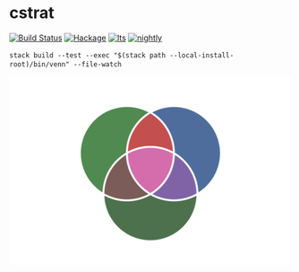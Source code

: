 cstrat
===

[![Build Status](https://travis-ci.org/tonyday567/cstrat.svg)](https://travis-ci.org/tonyday567/cstrat) [![Hackage](https://img.shields.io/hackage/v/cstrat.svg)](https://hackage.haskell.org/package/cstrat) [![lts](https://www.stackage.org/package/cstrat/badge/lts)](http://stackage.org/lts/package/cstrat) [![nightly](https://www.stackage.org/package/cstrat/badge/nightly)](http://stackage.org/nightly/package/cstrat)

```
stack build --test --exec "$(stack path --local-install-root)/bin/venn" --file-watch
```

![](other/venn.svg)

